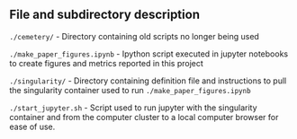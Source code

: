 ## File and subdirectory description

`./cemetery/` - Directory containing old scripts no longer being used

`./make_paper_figures.ipynb` - Ipython script executed in jupyter notebooks to create figures and metrics reported in this project

`./singularity/` - Directory containing definition file and instructions to pull the singularity container used to run `./make_paper_figures.ipynb`

`./start_jupyter.sh` - Script used to run jupyter with the singularity container and from the computer cluster to a local computer browser for ease of use.


